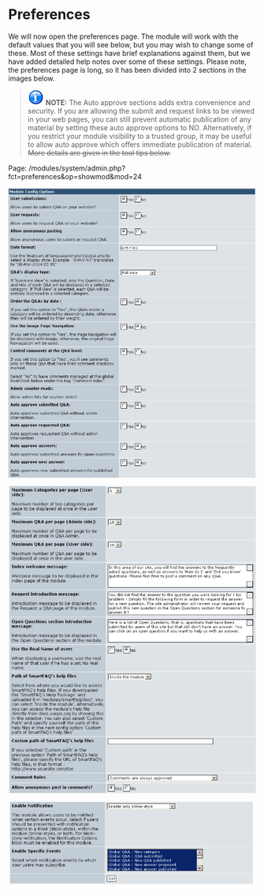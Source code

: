 # Preferences

We will now open the preferences page. The module will work with the default values that you will see below, but you may wish to change some of these. Most of these settings have brief explanations against them, but we have added detailed help notes over some of these settings. Please note, the preferences page is long, so it has been divided into 2 sections in the images below.

> ![](../.gitbook/assets/info.png) **NOTE:** The Auto approve sections adds extra convenience and security. If you are allowing the submit and request links to be viewed in your web pages, you can still prevent automatic publication of any material by setting these auto approve options to NO. Alternatively, if you restrict your module visibility to a trusted group, it may be useful to allow auto approve which offers immediate publication of material. ~~More details are given in the tool tips below.~~

Page: /modules/system/admin.php?fct=preferences&op=showmod&mod=24

![Alternative text](../.gitbook/assets/preferences.png)

  


![Alternative text](../.gitbook/assets/preferences1.png)

![Alternative text](../.gitbook/assets/preferences2.png)

